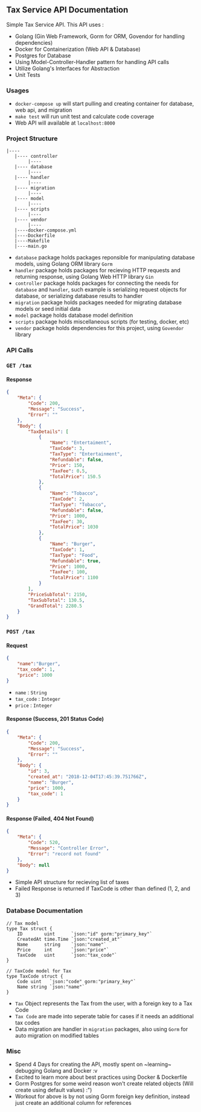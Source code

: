 ## Tax Service API Documentation
Simple Tax Service API. This API uses :
- Golang (Gin Web Framework, Gorm for ORM, Govendor for handling dependencies)
- Docker for Containerization (Web API & Database)
- Postgres for Database
- Using Model-Controller-Handler pattern for handling API calls
- Utilize Golang's Interfaces for Abstraction
- Unit Tests

### Usages
- `docker-compose up` will start pulling and creating container for database, web api, and migration 
- `make test` will run unit test and calculate code coverage
- Web API will available at `localhost:8000`

### Project Structure
```
|----
   |---- controller
        |----
   |---- database
        |----
   |---- handler
        |----
   |---- migration
        |----
   |---- model
        |----
   |---- scripts
        |----
   |---- vendor
        |----
   |----docker-compose.yml
   |----Dockerfile
   |----Makefile
   |----main.go
```
- `database` package holds packages reponsible for manipulating database models, using Golang ORM library `Gorm`
- `handler` package holds packages for recieving HTTP requests and returning response, using Golang Web HTTP library `Gin`
- `controller` package holds packages for connecting the needs for `database` and `handler`, such example is serializing request objects for database, or serializing database results to handler
- `migration` package holds packages needed for migrating database models or seed initial data
- `model` package holds database model definition
- `scripts` package holds miscellaneous scripts (for testing, docker, etc)
- `vendor` package holds dependencies for this project, using `Govendor` library

### API Calls
### `GET /tax` 
#### Response
```json
{
    "Meta": {
        "Code": 200,
        "Message": "Success",
        "Error": ""
    },
    "Body": {
        "TaxDetails": [
            {
                "Name": "Entertaiment",
                "TaxCode": 3,
                "TaxType": "Entertainment",
                "Refundable": false,
                "Price": 150,
                "TaxFee": 0.5,
                "TotalPrice": 150.5
            },
            {
                "Name": "Tobacco",
                "TaxCode": 2,
                "TaxType": "Tobacco",
                "Refundable": false,
                "Price": 1000,
                "TaxFee": 30,
                "TotalPrice": 1030
            },
            {
                "Name": "Burger",
                "TaxCode": 1,
                "TaxType": "Food",
                "Refundable": true,
                "Price": 1000,
                "TaxFee": 100,
                "TotalPrice": 1100
            }
        ],
        "PriceSubTotal": 2150,
        "TaxSubTotal": 130.5,
        "GrandTotal": 2280.5
    }
}
```

### `POST /tax`
#### Request
```JSON
{
	"name":"Burger",
	"tax_code": 1,
	"price": 1000
}
```
- `name` : `String`
- `tax_code` : `Integer`
- `price` : `Integer`

#### Response (Success, 201 Status Code)
```JSON
{
    "Meta": {
        "Code": 200,
        "Message": "Success",
        "Error": ""
    },
    "Body": {
        "id": 3,
        "created_at": "2018-12-04T17:45:39.751766Z",
        "name": "Burger",
        "price": 1000,
        "tax_code": 1
    }
}
```
#### Response (Failed, 404 Not Found)
```JSON
{
    "Meta": {
        "Code": 520,
        "Message": "Controller Error",
        "Error": "record not found"
    },
    "Body": null
}
```
- Simple API structure for recieving list of taxes
- Failed Response is returned if TaxCode is other than defined (1, 2, and 3)

### Database Documentation
```Golang
// Tax model
type Tax struct {
	ID        uint      `json:"id" gorm:"primary_key"`
	CreatedAt time.Time `json:"created_at"`
	Name      string    `json:"name"`
	Price     int       `json:"price"`
	TaxCode   uint      `json:"tax_code"`
}

// TaxCode model for Tax
type TaxCode struct {
	Code uint   `json:"code" gorm:"primary_key"`
	Name string `json:"name"`
}
```

- `Tax` Object represents the Tax from the user, with a foreign key to a Tax Code
- `Tax Code` are made into seperate table for cases if it needs an additional tax codes
- Data migration are handler in `migration` packages, also using `Gorm` for auto migration on modified tables

### Misc
- Spend 4 Days for creating the API, mostly spent on ~learning~ debugging Golang and Docker :v
- Excited to learn more about best practices using Docker & Dockerfile
- Gorm Postgres for some weird reason won't create related objects (Will create using default values) :")
- Workout for above is by not using Gorm foreign key definition, instead just create an additional column for references